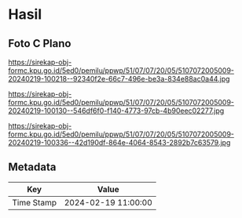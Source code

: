 # Hasil

## Foto C Plano

https://sirekap-obj-formc.kpu.go.id/5ed0/pemilu/ppwp/51/07/07/20/05/5107072005009-20240219-100218--92340f2e-66c7-496e-be3a-834e88ac0a44.jpg

https://sirekap-obj-formc.kpu.go.id/5ed0/pemilu/ppwp/51/07/07/20/05/5107072005009-20240219-100130--546df6f0-f140-4773-97cb-4b90eec02277.jpg

https://sirekap-obj-formc.kpu.go.id/5ed0/pemilu/ppwp/51/07/07/20/05/5107072005009-20240219-100336--42d190df-864e-4064-8543-2892b7c63579.jpg


## Metadata

| Key        | Value               |
| ---------- | ------------------- |
| Time Stamp | 2024-02-19 11:00:00 |



